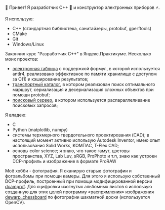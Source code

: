👋 Привет! Я разработчик C++ 🔨 и конструктор электронных приборов ⚡.

Я использую:
* C++ (стандартная библиотека, санитайзеры, protobuf, gperftools)
* СMake
* Git
* Windows/Linux

Закончил курс "Разработчик C++" в Яндекс.Практикуме. Несколько моих проектов:
* [электронная таблица](https://github.com/d-ulitin/cpp-spreadsheet-pub) с поддержкой формул, в которой используется antlr4, реализовано эффективное по памяти хранилище с доступом за O(1) и кэширование результатов;
* [транспортный каталог](https://github.com/d-ulitin/cpp-transport-catalogue-pub), в котором реализован поиск оптимального маршрут, сериализация и десериализация сложных объектов при помощи protobuf;
* [поисковый сервер](https://github.com/d-ulitin/cpp-search-server-pub), в котором используется распараллеливание поисковых запросов;

Я владею:
* C
* Python (matplotlib, numpy)
* системы терхмерного твердотельного проектирования (CAD); в настоящий момент активно использую Autodesk Inventor, имею опыт использования Solid Works, КОМПАС, T-Flex CAD;
* основы color science; я знаю, что такое гамут, цветовы пространства, XYZ, Lab Luv, sRGB, ProPhoto и т.п, знаю как устроен DCP-профиль и изображение в формате ProRAW

Моё хобби - фотография. Я сканирую старые фотографии и фотоальбомы при помощи камеры. Для этого я использую собственный DCP-профиль, построенный при помощи модифицированной версии [dcamprof](https://github.com/d-ulitin/dcamprof). Для оцифровки изогнутых альбомных листов я использую созданную для этих целей программу «распрямления» изображения [dewarp_chessboard](https://github.com/d-ulitin/dewarp_chessboard) по фотографии шахматной доски (используется OpenCV).
